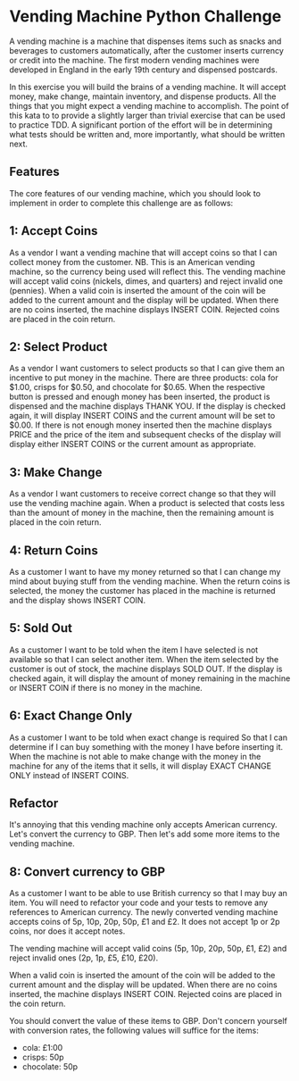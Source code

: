 # Vending Machine Python Challenge

A vending machine is a machine that dispenses items such as snacks and beverages to customers automatically, after the customer inserts currency or credit into the machine.
The first modern vending machines were developed in England in the early 19th century and dispensed postcards.

In this exercise you will build the brains of a vending machine. It will accept money, make change, maintain inventory, and dispense products. All the things that you might expect a vending machine to accomplish.
The point of this kata to to provide a slightly larger than trivial exercise that can be used to practice TDD. A significant portion of the effort will be in determining what tests should be written and, more importantly, what should be written next.

## Features

The core features of our vending machine, which you should look to implement in order to complete this challenge are as follows:

## 1: Accept Coins

As a vendor I want a vending machine that will accept coins so that I can collect money from the customer. NB. This is an American vending machine, so the currency being used will reflect this.
The vending machine will accept valid coins (nickels, dimes, and quarters) and reject invalid one (pennies). When a valid coin is inserted the amount of the coin will be added to the current
amount and the display will be updated. When there are no coins inserted, the machine displays INSERT COIN. Rejected coins are placed in the coin return.

## 2: Select Product

As a vendor I want customers to select products so that I can give them an incentive to put money in the machine. There are three products: cola for $1.00, crisps for $0.50, and chocolate for $0.65.
When the respective button is pressed and enough money has been inserted, the product is dispensed and the machine displays THANK YOU. If the display is checked again, it will display INSERT COINS
and the current amount will be set to $0.00. If there is not enough money inserted then the machine displays PRICE and the price of the item and subsequent checks of the display will
display either INSERT COINS or the current amount as appropriate.

## 3: Make Change

As a vendor I want customers to receive correct change so that they will use the vending machine again. When a product is selected that costs less than the amount of money in the machine,
then the remaining amount is placed in the coin return.

## 4: Return Coins

As a customer I want to have my money returned so that I can change my mind about buying stuff from the vending machine. When the return coins is selected, the money the customer has placed
in the machine is returned and the display shows INSERT COIN.

## 5: Sold Out

As a customer I want to be told when the item I have selected is not available so that I can select another item. When the item selected by the customer is out of stock,
the machine displays SOLD OUT. If the display is checked again, it will display the amount of money remaining in the machine or INSERT COIN if there is no money in the machine.

## 6: Exact Change Only

As a customer I want to be told when exact change is required So that I can determine if I can buy something with the money I have before inserting it.
When the machine is not able to make change with the money in the machine for any of the items that it sells, it will display EXACT CHANGE ONLY instead of INSERT COINS.

## Refactor

It's annoying that this vending machine only accepts American currency. Let's convert the currency to GBP. Then let's add some more items to the vending machine.

## 8: Convert currency to GBP

As a customer I want to be able to use British currency so that I may buy an item. You will need to refactor your code and your tests to remove any references to American currency.
The newly converted vending machine accepts coins of 5p, 10p, 20p, 50p, £1 and £2. It does not accept 1p or 2p coins, nor does it accept notes.

The vending machine will accept valid coins (5p, 10p, 20p, 50p, £1, £2) and reject invalid ones (2p, 1p, £5, £10, £20).

When a valid coin is inserted the amount of the coin will be added to the current amount and the display will be updated. When there are no coins inserted, the machine displays INSERT COIN.
Rejected coins are placed in the coin return.

You should convert the value of these items to GBP. Don't concern yourself with conversion rates, the following values will suffice for the items:
- cola: £1:00
- crisps: 50p
- chocolate: 50p
